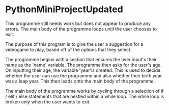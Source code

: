 # PythonMiniProjectUpdated
This programme still needs work but does not appear to produce any errors. The main body of the programme loops until the user chooses to exit.  

The purpose of this program is to give the user a suggestion for a videogame to play, based off of the options that they select.

The programme begins with a section that ensures the user input's their name as the 'name' variable.
The programme then asks for the user's age.  On inputting their age, the variable 'year'is created.  This is used to decide whether the user can use the programme and also whether their birth year was a leap year.  This then leads onto the main body of the programme.

The main body of the programme works by cycling through a selection of if / elif / else statements that are nestled within a while loop.
The while loop is broken only when the user wants to exit.
